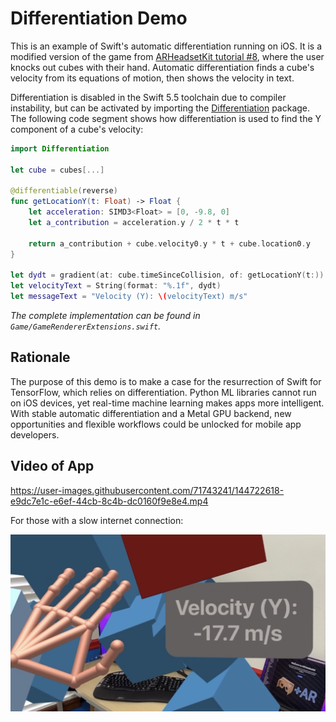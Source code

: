 # Differentiation Demo

This is an example of Swift's automatic differentiation running on iOS. It is a modified version of the game from [ARHeadsetKit tutorial #8](https://github.com/philipturner/ARHeadsetKit#tutorial-series), where the user knocks out cubes with their hand. Automatic differentiation finds a cube's velocity from its equations of motion, then shows the velocity in text.

Differentiation is disabled in the Swift 5.5 toolchain due to compiler instability, but can be activated by importing the [Differentiation](https://github.com/philipturner/Differentiation) package. The following code segment shows how differentiation is used to find the Y component of a cube's velocity:

```swift
import Differentiation

let cube = cubes[...]

@differentiable(reverse)
func getLocationY(t: Float) -> Float {
    let acceleration: SIMD3<Float> = [0, -9.8, 0]
    let a_contribution = acceleration.y / 2 * t * t

    return a_contribution + cube.velocity0.y * t + cube.location0.y
}

let dydt = gradient(at: cube.timeSinceCollision, of: getLocationY(t:))
let velocityText = String(format: "%.1f", dydt)
let messageText = "Velocity (Y): \(velocityText) m/s"
```
_The complete implementation can be found in `Game/GameRendererExtensions.swift`._

## Rationale

The purpose of this demo is to make a case for the resurrection of Swift for TensorFlow, which relies on differentiation. Python ML libraries cannot run on iOS devices, yet real-time machine learning makes apps more intelligent. With stable automatic differentiation and a Metal GPU backend, new opportunities and flexible workflows could be unlocked for mobile app developers.

## Video of App

https://user-images.githubusercontent.com/71743241/144722618-e9dc7e1c-e6ef-44cb-8c4b-dc0160f9e8e4.mp4

For those with a slow internet connection:

![Text showing that Y velocity is -17.7 meters per second in augmented reality](./differentiation-image.jpg)
